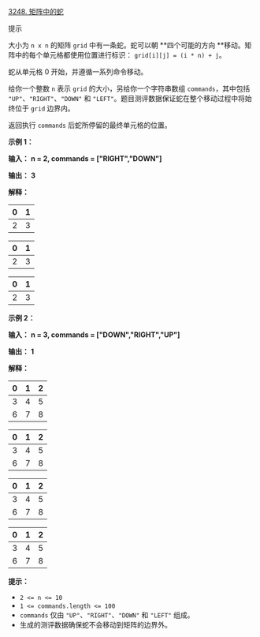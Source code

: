 [3248. 矩阵中的蛇](https://leetcode.cn/problems/snake-in-matrix/)

提示

大小为 `n x n` 的矩阵 `grid` 中有一条蛇。蛇可以朝 **四个可能的方向 **移动。矩阵中的每个单元格都使用位置进行标识： `grid[i][j] = (i * n) + j`。

蛇从单元格 0 开始，并遵循一系列命令移动。

给你一个整数 `n` 表示 `grid` 的大小，另给你一个字符串数组 `commands`，其中包括 `"UP"`、`"RIGHT"`、`"DOWN"` 和 `"LEFT"`。题目测评数据保证蛇在整个移动过程中将始终位于 `grid` 边界内。

返回执行 `commands` 后蛇所停留的最终单元格的位置。

**示例 1：**

 **输入：** **n = 2, commands = ["RIGHT","DOWN"]**

 **输出：** **3**

**解释：**

| 0 | 1 |
| - | - |
| 2 | 3 |

| 0 | 1 |
| - | - |
| 2 | 3 |

| 0 | 1 |
| - | - |
| 2 | 3 |

**示例 2：**

 **输入：** **n = 3, commands = ["DOWN","RIGHT","UP"]**

 **输出：** **1**

**解释：**

| 0 | 1 | 2 |
| - | - | - |
| 3 | 4 | 5 |
| 6 | 7 | 8 |

| 0 | 1 | 2 |
| - | - | - |
| 3 | 4 | 5 |
| 6 | 7 | 8 |

| 0 | 1 | 2 |
| - | - | - |
| 3 | 4 | 5 |
| 6 | 7 | 8 |

| 0 | 1 | 2 |
| - | - | - |
| 3 | 4 | 5 |
| 6 | 7 | 8 |

**提示：**

* `2 <= n <= 10`
* `1 <= commands.length <= 100`
* `commands` 仅由 `"UP"`、`"RIGHT"`、`"DOWN"` 和 `"LEFT"` 组成。
* 生成的测评数据确保蛇不会移动到矩阵的边界外。
